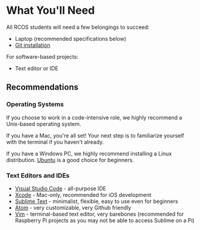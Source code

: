 # What You'll Need

All RCOS students will need a few belongings to succeed:
- Laptop (recommended specifications below)
- [Git installation](https://git-scm.com/book/en/v2/Getting-Started-Installing-Git)
  
For software-based projects:
- Text editor or IDE

## Recommendations

### Operating Systems
If you choose to work in a code-intensive role, we highly recommend a Unix-based operating system.

If you have a Mac, you're all set! Your next step is to familiarize yourself with the terminal if you haven't already. 

If you have a Windows PC, we highly recommend installing a Linux distribution. [Ubuntu](https://www.ubuntu.com/download/desktop) is a good choice for beginners. 

### Text Editors and IDEs
- [Visual Studio Code](https://code.visualstudio.com/) - all-purpose IDE
- [Xcode](https://developer.apple.com/xcode/) - Mac-only, recommended for iOS development
- [Sublime Text](https://www.sublimetext.com/) - minimalist, flexible, easy to use even for beginners
- [Atom](https://atom.io/) - very customizable, very Github friendly
- [Vim](https://www.vim.org/) - terminal-based text editor, very barebones (recommended for Raspberry Pi projects as you may not be able to access Sublime on a Pi)

<!--TODO - dotfiles recommendations
TODO - recommendations for hardware projects-->
